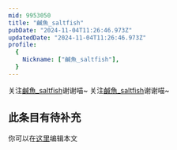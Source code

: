```yaml
---
mid: 9953050
title: "鹹魚_saltfish"
pubDate: "2024-11-04T11:26:46.973Z"
updatedDate: "2024-11-04T11:26:46.973Z"
profile:
  {
    Nickname: ["鹹魚_saltfish"],
  }
---
```


关注[鹹魚_saltfish](https://space.bilibili.com/9953050)谢谢喵~ 关注[鹹魚_saltfish](https://space.bilibili.com/9953050)谢谢喵~

## 此条目有待补充
你可以在[这里](https://github.com/Yuhanawa/VTuber.ICU-Content/edit/master/v/鹹魚_saltfish/index.md)编辑本文
